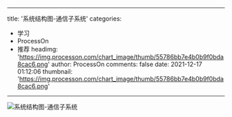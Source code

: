 
---
title: '系统结构图-通信子系统'
categories: 
 - 学习
 - ProcessOn
 - 推荐
headimg: 'https://img.processon.com/chart_image/thumb/55786bb7e4b0b9f0bda8cac6.png'
author: ProcessOn
comments: false
date: 2021-12-17 01:12:06
thumbnail: 'https://img.processon.com/chart_image/thumb/55786bb7e4b0b9f0bda8cac6.png'
---

<div>   
<img class="thumb" alt="系统结构图-通信子系统" src="https://img.processon.com/chart_image/thumb/55786bb7e4b0b9f0bda8cac6.png" referrerpolicy="no-referrer">
<p></p>  
</div>
            